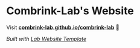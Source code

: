 
# Combrink-Lab's Website

Visit **[combrink-lab.github.io/combrink-lab](https://combrink-lab.github.io/combrink-lab)** 🚀

_Built with [Lab Website Template](https://greene-lab.gitbook.io/lab-website-template-docs)_

